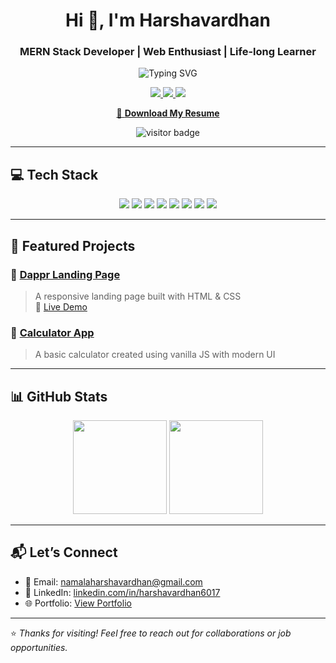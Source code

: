 <h1 align="center">Hi 👋, I'm Harshavardhan</h1>
<h3 align="center">MERN Stack Developer | Web Enthusiast | Life-long Learner</h3>

<p align="center">
  <img src="https://readme-typing-svg.herokuapp.com?font=Poppins&size=22&duration=2500&pause=1000&color=0077CC&center=true&vCenter=true&width=500&lines=Frontend+Developer;MERN+Stack+Learner;Building+Projects+Daily;Open+to+Opportunities" alt="Typing SVG" />
</p>

<p align="center">
  <a href="mailto:harshavardhan6017@gmail.com">
    <img src="https://img.shields.io/badge/Email-D14836?style=flat&logo=gmail&logoColor=white" />
  </a>
  <a href="https://linkedin.com/in/harshavardhan6017" target="_blank">
    <img src="https://img.shields.io/badge/LinkedIn-blue?style=flat&logo=linkedin&logoColor=white" />
  </a>
  <a href="https://portfolio-l1lanfo6w-harshavardhan6017s-projects.vercel.app" target="_blank">
    <img src="https://img.shields.io/badge/Portfolio-0077cc?style=flat&logo=vercel&logoColor=white" />
  </a>
</p>

<p align="center">
  <a href="https://portfolio-l1lanfo6w-harshavardhan6017s-projects.vercel.app/Harshavardhan_Resume.pdf" target="_blank">
    📝 <strong>Download My Resume</strong>
  </a>
</p>

<p align="center">
  <img src="https://visitor-badge.laobi.icu/badge?page_id=Harshavardhan6017" alt="visitor badge"/>
</p>

---

## 💻 Tech Stack

<p align="center">
  <img src="https://img.shields.io/badge/HTML5-E34F26?style=flat-square&logo=html5&logoColor=white"/>
  <img src="https://img.shields.io/badge/CSS3-1572B6?style=flat-square&logo=css3&logoColor=white"/>
  <img src="https://img.shields.io/badge/JavaScript-F7DF1E?style=flat-square&logo=javascript&logoColor=black"/>
  <img src="https://img.shields.io/badge/React-61DAFB?style=flat-square&logo=react&logoColor=black"/>
  <img src="https://img.shields.io/badge/Node.js-339933?style=flat-square&logo=nodedotjs&logoColor=white"/>
  <img src="https://img.shields.io/badge/Express-000000?style=flat-square&logo=express&logoColor=white"/>
  <img src="https://img.shields.io/badge/MongoDB-47A248?style=flat-square&logo=mongodb&logoColor=white"/>
  <img src="https://img.shields.io/badge/Git-F05032?style=flat-square&logo=git&logoColor=white"/>
</p>

---

## 🚀 Featured Projects

### 🔹 [Dappr Landing Page](https://github.com/Harshavardhan6017/Dappr-Landing-page)
> A responsive landing page built with HTML & CSS  
🔗 [Live Demo](https://harshavardhan6017.github.io/Dappr-Landing-page)

### 🔹 [Calculator App](https://github.com/Harshavardhan6017/Calculator-App)
> A basic calculator created using vanilla JS with modern UI

---

## 📊 GitHub Stats

<p align="center">
  <img src="https://github-readme-stats.vercel.app/api?username=Harshavardhan6017&show_icons=true&theme=default" height="150" />
  <img src="https://github-readme-streak-stats.herokuapp.com?user=Harshavardhan6017&theme=default" height="150"/>
</p>

---

## 📬 Let’s Connect

- 📧 Email: [namalaharshavardhan@gmail.com](mailto:namalaharshavardhan@gmail.com)  
- 💼 LinkedIn: [linkedin.com/in/harshavardhan6017](https://www.linkedin.com/in/harsha-vardhan-360b2b249/)  
- 🌐 Portfolio: [View Portfolio](https://portfolio-delta-three-94.vercel.app/)

---

⭐️ *Thanks for visiting! Feel free to reach out for collaborations or job opportunities.*
